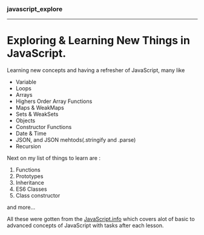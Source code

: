### javascript_explore
---
# Exploring &amp; Learning New Things in JavaScript.

Learning new concepts and having a refresher of JavaScript,
many like

* Variable
* Loops
* Arrays
* Highers Order Array Functions
* Maps & WeakMaps
* Sets & WeakSets
* Objects
* Constructor Functions
* Date & Time
* JSON, and JSON mehtods(.stringify and .parse)
* Recursion

Next on my list of things to learn are :

1. Functions
2. Prototypes
3. Inheritance
4. ES6 Classes
5. Class constructor

and more...

All these were gotten from the [JavaScript.info](https://javascript.info)
which covers alot of basic to advanced concepts of JavaScript with
tasks after each lesson.
